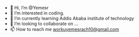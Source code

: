 - 👋 Hi, I’m @Yemesr
- 👀 I’m interested in coding.
- 🌱 I’m currently learning Addis Ababa institute of technology 
- 💞️ I’m looking to collaborate on ...
- 📫 How to reach me workuyemesrach10@gmail.com


<!---
Yemesr/Yemesr is a ✨ special ✨ repository because its `README.md` (this file) appears on your GitHub profile.
You can click the Preview link to take a look at your changes.
--->
